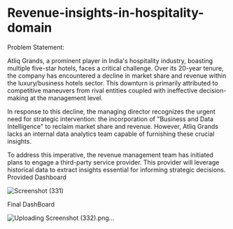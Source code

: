 # Revenue-insights-in-hospitality-domain
Problem Statement:

Atliq Grands, a prominent player in India's hospitality industry, boasting multiple five-star hotels, faces a critical challenge. Over its 20-year tenure, the company has encountered a decline in market share and revenue within the luxury/business hotels sector. This downturn is primarily attributed to competitive maneuvers from rival entities coupled with ineffective decision-making at the management level.

In response to this decline, the managing director recognizes the urgent need for strategic intervention: the incorporation of "Business and Data Intelligence" to reclaim market share and revenue. However, Atliq Grands lacks an internal data analytics team capable of furnishing these crucial insights.

To address this imperative, the revenue management team has initiated plans to engage a third-party service provider. This provider will leverage historical data to extract insights essential for informing strategic decisions.
Provided Dashboard

![Screenshot (331)](https://github.com/NikhilA8606/Revenue-insights-in-hospitality-domain/assets/115739037/91ead1f1-5d28-4173-a916-21273ebf48fa)

Final DashBoard


![Uploading Screenshot (332).png…]()

